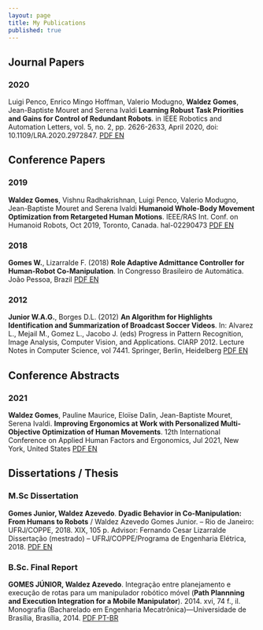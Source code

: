 ```yaml
---
layout: page
title: My Publications
published: true
---
```

## Journal Papers
### 2020
Luigi Penco, Enrico Mingo Hoffman, Valerio Modugno, **Waldez Gomes**, Jean-Baptiste Mouret and Serena Ivaldi
**Learning Robust Task Priorities and Gains for Control of Redundant Robots**. in IEEE Robotics and Automation Letters, vol. 5, no. 2, pp. 2626-2633, April 2020, doi: 10.1109/LRA.2020.2972847.
[PDF EN](https://hal.inria.fr/hal-02456663/document) 

## Conference Papers
<!-- ### 2021

Serena Ivaldi, Pauline Maurice, **Waldez Gomes**, Jean Theurel, Liên Wioland, et al.. **Using exoskeletons to assist medical staff during prone positioning of mechanically ventilated COVID-19 patients: a pilot study**. 2021. [PDF EN](https://hal.archives-ouvertes.fr/hal-03137133/document) -->

### 2019

**Waldez Gomes**, Vishnu Radhakrishnan, Luigi Penco, Valerio Modugno, Jean-Baptiste Mouret and Serena Ivaldi
**Humanoid Whole-Body Movement Optimization from Retargeted Human Motions**. IEEE/RAS Int.
Conf. on Humanoid Robots, Oct 2019, Toronto, Canada. hal-02290473 [PDF EN](https://hal.archives-ouvertes.fr/hal-02290473/document)

### 2018

**Gomes W.**, Lizarralde F. (2018) **Role Adaptive Admittance Controller for Human-Robot Co-Manipulation**. In Congresso Brasileiro de Automática. João Pessoa, Brazil [PDF EN](https://ssl4799.websiteseguro.com/swge5/PROCEEDINGS/PDF/CBA2018-1138.pdf)

### 2012

**Junior W.A.G.**, Borges D.L. (2012) **An Algorithm for Highlights Identification and Summarization of Broadcast Soccer Videos**. In: Alvarez L., Mejail M., Gomez L., Jacobo J. (eds) Progress in Pattern Recognition, Image Analysis, Computer Vision, and Applications. CIARP 2012. Lecture Notes in Computer Science, vol 7441. Springer, Berlin, Heidelberg [PDF EN](https://link.springer.com/content/pdf/10.1007%2F978-3-642-33275-3_106.pdf)

## Conference Abstracts

### 2021

**Waldez Gomes**, Pauline Maurice, Eloïse Dalin, Jean-Baptiste Mouret, Serena Ivaldi. **Improving Ergonomics at Work with Personalized Multi-Objective Optimization of Human Movements**. 12th International Conference on Applied Human Factors and Ergonomics, Jul 2021, New York, United States [PDF EN](https://hal.archives-ouvertes.fr/hal-03115203/document)

## Dissertations / Thesis

### M.Sc Dissertation

**Gomes Junior, Waldez Azevedo**. **Dyadic Behavior in Co-Manipulation:  From Humans to Robots** / Waldez Azevedo Gomes Junior. – Rio de Janeiro: UFRJ/COPPE, 2018. XIX, 105 p. Advisor: Fernando Cesar Lizarralde Dissertação (mestrado) – UFRJ/COPPE/Programa de Engenharia Elétrica, 2018. [PDF EN](http://www.pee.ufrj.br/index.php/pt/producao-academica/dissertacoes-de-mestrado/2018/2016033268-dyadic-behavior-in-co-manipulation-from-humans-to-robots/file)

### B.Sc. Final Report

**GOMES JÚNIOR, Waldez Azevedo**. Integração entre planejamento e execução de rotas para um manipulador robótico móvel (**Path Plannning and Execution Integration for a Mobile Manipulator**). 2014. xvi, 74 f., il. Monografia (Bacharelado em Engenharia Mecatrônica)—Universidade de Brasília, Brasília, 2014. [PDF PT-BR](http://bdm.unb.br/bitstream/10483/15054/1/2014_WaldezAzevedoGomesJunior_tcc.pdf)
